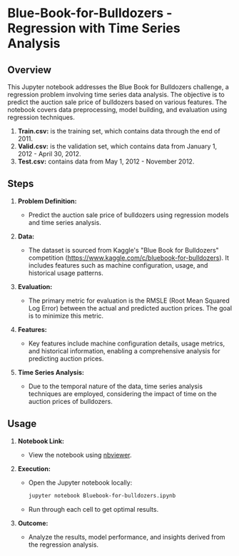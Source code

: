# Blue-Book-for-Bulldozers - Regression with Time Series Analysis

## Overview

This Jupyter notebook addresses the Blue Book for Bulldozers challenge, a regression problem involving time series data analysis. The objective is to predict the auction sale price of bulldozers based on various features. The notebook covers data preprocessing, model building, and evaluation using regression techniques.

1. **Train.csv:** is the training set, which contains data through the end of 2011.
2. **Valid.csv:** is the validation set, which contains data from January 1, 2012 - April 30, 2012.
3. **Test.csv:** contains data from May 1, 2012 - November 2012.

## Steps

1. **Problem Definition:**
   - Predict the auction sale price of bulldozers using regression models and time series analysis.

2. **Data:**
   - The dataset is sourced from Kaggle's "Blue Book for Bulldozers" competition (https://www.kaggle.com/c/bluebook-for-bulldozers). It includes features such as machine configuration, usage, and historical usage patterns.

3. **Evaluation:**
   - The primary metric for evaluation is the RMSLE (Root Mean Squared Log Error) between the actual and predicted auction prices. The goal is to minimize this metric.

4. **Features:**
   - Key features include machine configuration details, usage metrics, and historical information, enabling a comprehensive analysis for predicting auction prices.

5. **Time Series Analysis:**
   - Due to the temporal nature of the data, time series analysis techniques are employed, considering the impact of time on the auction prices of bulldozers.

## Usage

1. **Notebook Link:**
   - View the notebook using [nbviewer](https://nbviewer.org/github/AnkitNub/Bluebook-for-bulldozer/blob/main/Bluebook-for-bulldozers.ipynb).

2. **Execution:**
   - Open the Jupyter notebook locally:

     ```bash
     jupyter notebook Bluebook-for-bulldozers.ipynb
     ```

   - Run through each cell to get optimal results.

3. **Outcome:**
   - Analyze the results, model performance, and insights derived from the regression analysis.

